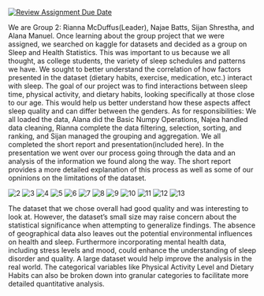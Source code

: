 [![Review Assignment Due Date](https://classroom.github.com/assets/deadline-readme-button-22041afd0340ce965d47ae6ef1cefeee28c7c493a6346c4f15d667ab976d596c.svg)](https://classroom.github.com/a/rGYtBYfw)


We are Group 2: Rianna McDuffus(Leader), Najae Batts, Sijan Shrestha, and Alana Manuel. Once learning about the group project that we were assigned, we searched on kaggle for datasets and decided as a group on Sleep and Health Statistics. This was important to us because we all thought, as college students, the variety of sleep schedules and patterns we have. We sought to better understand the correlation of how factors presented in the dataset (dietary habits, exercise, medication, etc.) interact with sleep. The goal of our project was to find interactions between sleep time, physical activity, and dietary habits, looking specifically at those close to our age. This would help us better understand how these aspects affect sleep quality and can differ between the genders. As for responsibilities: We all loaded the data, Alana did the Basic Numpy Operations, Najea handled data cleaning, Rianna complete the data filtering, selection, sorting, and ranking, and Sijan managed the grouping and aggregation. We all completed the short report and presentation(included here). In the presentation we went over our process going through the data and an analysis of the information we found along the way. The short report provides a more detailed explanation of this process as well as some of our opninions on the limitations of the dataset. 

![2](https://github.com/user-attachments/assets/51f99586-15f7-4e56-96f3-5577d476a8b7)
![3](https://github.com/user-attachments/assets/4ae27ef1-74af-4e42-aff0-2f2adabc456b)
![4](https://github.com/user-attachments/assets/b16ed82d-6297-44c8-a277-013b3663e7b1)
![5](https://github.com/user-attachments/assets/082c0ae9-92cf-423c-9ee0-1cdda0f31617)
![6](https://github.com/user-attachments/assets/27ec9ff7-1f29-4a60-80bc-ca06534ca723)
![7](https://github.com/user-attachments/assets/1633c930-e960-49d9-a8f9-609043c0e83e)
![8](https://github.com/user-attachments/assets/06f0203f-880b-4c60-8ab7-c5537c5aecf8)
![9](https://github.com/user-attachments/assets/eb05e534-25d5-4945-827a-58ca54eb5d92)
![10](https://github.com/user-attachments/assets/9d7ea67e-ea4c-4bc9-8bec-61202514b8d5)
![11](https://github.com/user-attachments/assets/f6a076e5-8248-4e45-857d-aaaddc34b9d9)
![12](https://github.com/user-attachments/assets/ca1a1b20-b4cc-485d-92ee-165662a3421f)
![13](https://github.com/user-attachments/assets/8e786a82-84e7-4599-8b8c-7f3484b34976)

The dataset that we chose overall had good quality and was interesting to look at. However, the dataset’s small size may raise concern about the statistical significance when attempting to generalize findings. The absence of geographical data also leaves out the potential environmental influences on health and sleep. Furthermore incorporating mental health data, including stress levels and mood, could enhance the understanding of sleep disorder and quality. A large dataset would help improve the analysis in the real world. The categorical variables like Physical Activity Level and Dietary Habits can also be broken down into granular categories to facilitate more detailed quantitative analysis. 


